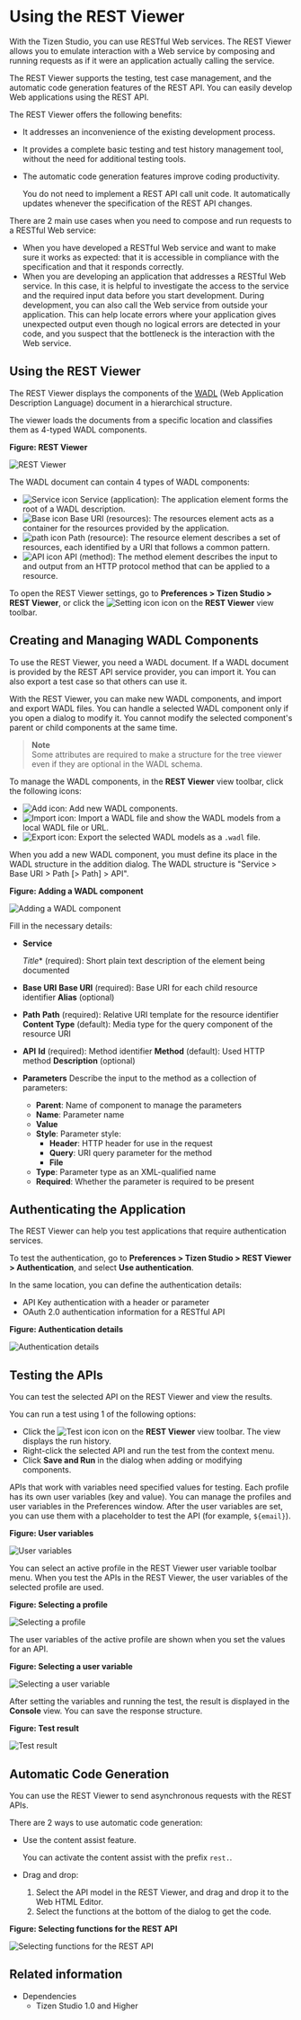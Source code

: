 # Using the REST Viewer

With the Tizen Studio, you can use RESTful Web services. The REST Viewer allows you to emulate interaction with a Web service by composing and running requests as if it were an application actually calling the service.

The REST Viewer supports the testing, test case management, and the automatic code generation features of the REST API. You can easily develop Web applications using the REST API.

The REST Viewer offers the following benefits:

- It addresses an inconvenience of the existing development process.

- It provides a complete basic testing and test history management tool, without the need for additional testing tools.

- The automatic code generation features improve coding productivity.

  You do not need to implement a REST API call unit code. It automatically updates whenever the specification of the REST API changes.

There are 2 main use cases when you need to compose and run requests to a RESTful Web service:

- When you have developed a RESTful Web service and want to make sure it works as expected: that it is accessible in compliance with the specification and that it responds correctly.
- When you are developing an application that addresses a RESTful Web service. In this case, it is helpful to investigate the access to the service and the required input data before you start development. During development, you can also call the Web service from outside your application. This can help locate errors where your application gives unexpected output even though no logical errors are detected in your code, and you suspect that the bottleneck is the interaction with the Web service.

<a name="use"></a>
## Using the REST Viewer

The REST Viewer displays the components of the [WADL](http://www.w3.org/Submission/wadl/) (Web Application Description Language) document in a hierarchical structure.

The viewer loads the documents from a specific location and classifies them as 4-typed WADL components.

**Figure: REST Viewer**

![REST Viewer](./media/rest_viewer.png)

The WADL document can contain 4 types of WADL components:

- ![Service icon](./media/rest_icon_service.png) Service (application): The application element forms the root of a WADL description.
- ![Base icon](./media/rest_icon_base.png) Base URI (resources): The resources element acts as a container for the resources provided by the application.
- ![path icon](./media/rest_icon_path.png) Path (resource): The resource element describes a set of resources, each identified by a URI that follows a common pattern.
- ![API icon](./media/rest_icon_api.png) API (method): The method element describes the input to and output from an HTTP protocol method that can be applied to a resource.

To open the REST Viewer settings, go to **Preferences > Tizen Studio > REST Viewer**, or click the ![Setting icon](./media/rest_icon_setting.png) icon on the **REST Viewer** view toolbar.

<a name="wadl"></a>
## Creating and Managing WADL Components

To use the REST Viewer, you need a WADL document. If a WADL document is provided by the REST API service provider, you can import it. You can also export a test case so that others can use it.

With the REST Viewer, you can make new WADL components, and import and export WADL files. You can handle a selected WADL component only if you open a dialog to modify it. You cannot modify the selected component's parent or child components at the same time.

> **Note**  
> Some attributes are required to make a structure for the tree viewer even if they are optional in the WADL schema.

To manage the WADL components, in the **REST Viewer** view toolbar, click the following icons:

- ![Add icon](./media/rest_icon_add.png): Add new WADL components.
- ![Import icon](./media/rest_icon_import.png): Import a WADL file and show the WADL models from a local WADL file or URL.
- ![Export icon](./media/rest_icon_export.png): Export the selected WADL models as a `.wadl` file.

When you add a new WADL component, you must define its place in the WADL structure in the addition dialog. The WADL structure is "Service > Base URI > Path [> Path] > API".

**Figure: Adding a WADL component**

![Adding a WADL component](./media/rest_add_wadl.png)

Fill in the necessary details:

- **Service**

  *Title** (required): Short plain text description of the element being documented

- **Base URI**
  **Base URI** (required): Base URI for each child resource identifier
  **Alias** (optional)

- **Path**
  **Path** (required): Relative URI template for the resource identifier
  **Content Type** (default): Media type for the query component of the resource URI

- **API**
  **Id** (required): Method identifier
  **Method** (default): Used HTTP method
  **Description** (optional)

- **Parameters**
  Describe the input to the method as a collection of parameters:
  - **Parent**: Name of component to manage the parameters
  - **Name**: Parameter name
  - **Value**
  - **Style**: Parameter style:
    - **Header**: HTTP header for use in the request
    - **Query**: URI query parameter for the method
    - **File**
  - **Type**: Parameter type as an XML-qualified name
  - **Required**: Whether the parameter is required to be present

<a name="authenticate"></a>
## Authenticating the Application

The REST Viewer can help you test applications that require authentication services.

To test the authentication, go to **Preferences > Tizen Studio > REST Viewer > Authentication**, and select **Use authentication**.

In the same location, you can define the authentication details:

- API Key authentication with a header or parameter
- OAuth 2.0 authentication information for a RESTful API

**Figure: Authentication details**

![Authentication details](./media/rest_authenticate.png)

<a name="test"></a>
## Testing the APIs

You can test the selected API on the REST Viewer and view the results.

You can run a test using 1 of the following options:

- Click the ![Test icon](./media/rest_icon_test.png) icon on the **REST Viewer** view toolbar. The view displays the run history.
- Right-click the selected API and run the test from the context menu.
- Click **Save and Run** in the dialog when adding or modifying components.

APIs that work with variables need specified values for testing. Each profile has its own user variables (key and value). You can manage the profiles and user variables in the Preferences window. After the user variables are set, you can use them with a placeholder to test the API (for example, `${email}`).

**Figure: User variables**

![User variables](./media/rest_user_variable.png)

You can select an active profile in the REST Viewer user variable toolbar menu. When you test the APIs in the REST Viewer, the user variables of the selected profile are used.

**Figure: Selecting a profile**

![Selecting a profile](./media/rest_profile.png)

The user variables of the active profile are shown when you set the values for an API.

**Figure: Selecting a user variable**

![Selecting a user variable](./media/rest_user.png)

After setting the variables and running the test, the result is displayed in the **Console** view. You can save the response structure.

**Figure: Test result**

![Test result](./media/rest_test.png)

<a name="autogenerate"></a>
## Automatic Code Generation

You can use the REST Viewer to send asynchronous requests with the REST APIs.

There are 2 ways to use automatic code generation:

- Use the content assist feature.

  You can activate the content assist with the prefix `rest.`.

- Drag and drop:

  1. Select the API model in the REST Viewer, and drag and drop it to the Web HTML Editor.
  2. Select the functions at the bottom of the dialog to get the code.

**Figure: Selecting functions for the REST API**

![Selecting functions for the REST API](./media/rest_functions.png)

## Related information
* Dependencies
  - Tizen Studio 1.0 and Higher
